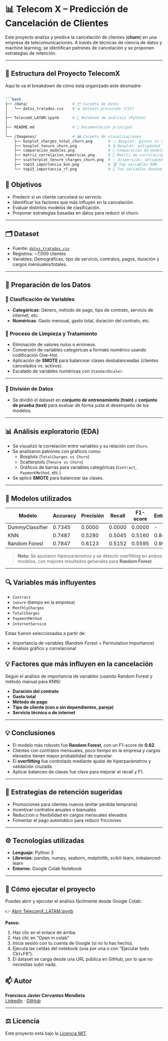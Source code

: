 # 📊 Telecom X – Predicción de Cancelación de Clientes

Este proyecto analiza y predice la cancelación de clientes (**churn**) en una empresa de telecomunicaciones. A través de técnicas de ciencia de datos y machine learning, se identifican patrones de cancelación y se proponen estrategias de retención.

---

## 📁 Estructura del Proyecto TelecomX  

Aquí te va el breakdown de cómo está organizado este desmadre:  

```bash

```bash
├── /data/                    # 📦 Carpeta de datos
│   └── datos_tratados.csv    # 📊 Dataset procesado (CSV)
│
├── TelecomX_LATAM.ipynb      # 📓 Notebook de análisis (Python)
│
├── README.md                 # 📝 Documentación principal
│
└── /Imagenes/                # 🖼️ Carpeta de visualizaciones
    ├── boxplot_charges_total_churn.png       # 📈 Boxplot: gastos vs cancelación
    ├── boxplot_tenure_churn.png              # ⏳ Boxplot: antigüedad vs cancelación
    ├── comparacion_modelos.png               # 🤝 Comparación de modelos
    ├── matriz_correlacion_numericas.png      # 🔗 Matriz de correlación
    ├── scatterplot_tenure_charges_churn.png  # ✨ Dispersión: antigüedad vs gastos
    ├── top15_importancia_knn.png             # 🏆 Top variables KNN
    └── top15_importancia_rf.png              # 🥇 Top variables Random Forest

```


## 🎯 Objetivos

- Predecir si un cliente cancelará su servicio.
- Identificar los factores que más influyen en la cancelación.
- Evaluar distintos modelos de clasificación.
- Proponer estrategias basadas en datos para reducir el churn.

---

## 🗂️ Dataset

- Fuente: [`datos_tratados.csv`](https://raw.githubusercontent.com/Elavat9000/Challenge-ONE-Data-Science-Telecom-X-parte-2/refs/heads/main/Data/datos_tratados.csv)
- Registros: ~7,000 clientes
- Variables: Demográficas, tipo de servicio, contratos, pagos, duración y cargos mensuales/totales.

---
## 🔧 Preparación de los Datos

### 📌 Clasificación de Variables

- **Categóricas**: Género, método de pago, tipo de contrato, servicio de internet, etc.
- **Numéricas**: Gasto mensual, gasto total, duración del contrato, etc.
### 🧼 Proceso de Limpieza y Tratamiento

- Eliminación de valores nulos o erróneos.
- Conversión de variables categóricas a formato numérico usando codificación One-Hot.
- Aplicación de **SMOTE** para balancear clases desbalanceadas (clientes cancelados vs. activos).
- Escalado de variables numéricas con `StandardScaler`.

---

### 🔀 División de Datos

- Se dividió el dataset en **conjunto de entrenamiento (train)** y **conjunto de prueba (test)** para evaluar de forma justa el desempeño de los modelos.

---

## 📊 Análisis exploratorio (EDA)

- Se visualizó la correlación entre variables y su relación con `Churn`.
- Se analizaron patrones con gráficos como:
  - Boxplots (`TotalCharges vs Churn`)
  - Scatterplots (`Tenure vs Churn`)
  - Gráficos de barras para variables categóricas (`Contract`, `PaymentMethod`, etc.)
- Se aplicó **SMOTE** para balancear las clases.

---

## 🤖 Modelos utilizados

| Modelo            | Accuracy | Precisión | Recall | F1-score | Entrenamiento |
|-------------------|----------|-----------|--------|----------|----------------|
| DummyClassifier   | 0.7345   | 0.0000    | 0.0000 | 0.0000   | -              |
| KNN               | 0.7487   | 0.5280    | 0.5045 | 0.5160   | 0.8422         |
| Random Forest     | 0.7847   | 0.6123    | 0.5152 | 0.5595   | 0.9978         |

> **Nota:** Se ajustaron hiperparámetros y se detectó overfitting en ambos modelos, con mejores resultados generales para **Random Forest**.

---

## 🔍 Variables más influyentes

- `Contract`
- `tenure` (tiempo en la empresa)
- `MonthlyCharges`
- `TotalCharges`
- `PaymentMethod`
- `InternetService`

Estas fueron seleccionadas a partir de:
- Importancia de variables (Random Forest + Permutation Importance)
- Análisis gráfico y correlacional


## 💡 Factores que más influyen en la cancelación

Según el análisis de importancia de variables (usando Random Forest y método manual para KNN):

- **Duración del contrato**
- **Gasto total**
- **Método de pago**
- **Tipo de cliente (con o sin dependientes, pareja)**
- **Servicio técnico o de internet**

---

## 💡 Conclusiones

- El modelo más robusto fue **Random Forest**, con un F1-score de **0.62**.
- Clientes con contratos mensuales, poco tiempo en la empresa y cargos elevados tienen mayor probabilidad de cancelar.
- El **overfitting** fue controlado mediante ajuste de hiperparámetros y validación cruzada.
- Aplicar balanceo de clases fue clave para mejorar el recall y F1.

---

## 🧠 Estrategias de retención sugeridas

- Promociones para clientes nuevos (evitar pérdida temprana)
- Incentivar contratos anuales o bianuales
- Reducción o flexibilidad en cargos mensuales elevados
- Fomentar el pago automático para reducir fricciones

---

## ⚙️ Tecnologías utilizadas

- **Lenguaje:** Python 3
- **Librerías:** pandas, numpy, seaborn, matplotlib, scikit-learn, imbalanced-learn
- **Entorno:** Google Colab Notebook

---

## 🚀 Cómo ejecutar el proyecto

Puedes abrir y ejecutar el análisis fácilmente desde Google Colab:

👉 [Abrir TelecomX_LATAM.ipynb](https://github.com/Elavat9000/Challenge-ONE-Data-Science-Telecom-X-parte-2/blob/main/Telecom_X_parte_2.ipynb)

**Pasos:**
1. Haz clic en el enlace de arriba.
2. Haz clic en "Open in colab"
3. Inicia sesión con tu cuenta de Google (si no lo has hecho).
4. Ejecuta las celdas del notebook (una por una o con “Ejecutar todo Ctrl+F9”).
5. El dataset se carga desde una URL pública en GitHub, por lo que no necesitas subir nada.

## 📫 Autor

**Francisco Javier Cervantes Mendieta**  
[LinkedIn](https://www.linkedin.com/in/francisco-javier-cervantes-mendieta-327575213/) · [GitHub](https://github.com/Elavat9000)

---

## ⚖️ Licencia

Este proyecto está bajo la [Licencia MIT](https://opensource.org/licenses/MIT).
